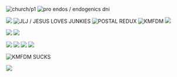 ![church/p1](https://files.catbox.moe/3r500w.gif)
![pro endos / endogenics dni](https://files.catbox.moe/sdv8of.gif)


![](https://64.media.tumblr.com/10a34d9aaf866a4cbb0bc76e2591b5eb/944a888989f9d9d9-f9/s2048x3072/d8f9e0098c377b8c9bb93d1f49d6fb8a048bba67.pnj)
![JLJ / JESUS LOVES JUNKIES](https://64.media.tumblr.com/6fbb3b22235c3bed3a4a46a6ba26d318/a5a362e6ab83f43f-9d/s100x200/8882a2923117ac96ee72631a673ba5c42ea4a7a4.png) ![POSTAL REDUX](https://64.media.tumblr.com/0c2c504e3726516ec87b5262ac4a2e35/79d8b316934d24c3-22/s100x200/ef07b611bf98d9399b2a84bf10eacf8473cf3862.png) ![KMFDM](https://64.media.tumblr.com/7727558d37aa33a0f5cfe7511de21197/0ff738aae3bed445-ee/s100x200/85a5ff883c53274a4cf31a196ca1aac56afcc2eb.png) ![](https://64.media.tumblr.com/954547a07fc0cd0c7fde5e29443d3e4e/216ca0da85ae40a1-87/s100x200/88496312a96277a2d263b01c868524c0f2eda607.gif)  

![](https://64.media.tumblr.com/8f2e64476352c575947ac21a7ed31a85/a86a17c9a4f8ac26-fa/s100x200/a7446fd805af3650665bd5ebc5b5de76d27ff591.gif) ![](https://64.media.tumblr.com/de1d5dde9dfaf83f4c04cea6bde6d2e3/a86a17c9a4f8ac26-2a/s100x200/8c7e7765055b8e3137828602c86de82a42b4e7f2.gif) 

![](https://64.media.tumblr.com/9866f591c0b8ef6d62a5ba9b0acedf03/216ca0da85ae40a1-df/s250x400/82028cf77bf58371f31b1d72d79861149416d40f.gif) ![](https://64.media.tumblr.com/b0ed84fb82ff17197ca671df837b7259/d6d49eaac88b2a22-a1/s250x400/718e03d12ad6be4b7bea32d229e623d0d4e11d6d.gif) ![](https://files.catbox.moe/5je9tm.gif) ![](https://files.catbox.moe/ov7l7c.gif)

![KMFDM SUCKS](https://files.catbox.moe/mjtvzq.gif)

![](https://files.catbox.moe/b4e8hs.gif)

